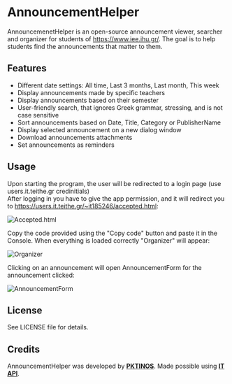 AnnouncementHelper
========
AnnouncemenetHelper is an open-source announcement viewer, searcher and organizer for students of https://www.iee.ihu.gr/.
The goal is to help students find the announcements that matter to them.

Features
--------
* Different date settings: All time, Last 3 months, Last month, This week
* Display announcements made by specific teachers
* Display announcements based on their semester
* User-friendly search, that ignores Greek grammar, stressing, and is not case sensitive
* Sort announcements based on Date, Title, Category or PublisherName
* Display selected announcement on a new dialog window
* Download announcements attachments
* Set announcements as reminders

Usage
-----
Upon starting the program, the user will be redirected to a login page (use users.it.teithe.gr credinitials)     
After logging in you have to give the app permission, and it will redirect you to https://users.it.teithe.gr/~it185246/accepted.html:

![Accepted.html](https://i.imgur.com/FT2aHh4.png)

Copy the code provided using the "Copy code" button and paste it in the Console.
When everything is loaded correctly "Organizer" will appear:

![Organizer](https://i.imgur.com/Gc0gmXK.png)

Clicking on an announcement will open AnnouncementForm for the announcement clicked:

![AnnouncementForm](https://i.imgur.com/Zy5ZCCJ.png)

License
-------
See LICENSE file for details.

Credits
-------
AnnouncementHelper was developed by **[PKTINOS](https://github.com/PKTINOS)**.
Made possible using **[IT API](https://github.com/apavlidi/IT_API)**.
